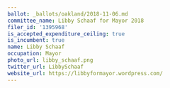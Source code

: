 ```yaml
---
ballot: _ballots/oakland/2018-11-06.md
committee_name: Libby Schaaf for Mayor 2018
filer_id: '1395968'
is_accepted_expenditure_ceiling: true
is_incumbent: true
name: Libby Schaaf
occupation: Mayor
photo_url: libby_schaaf.png
twitter_url: LibbySchaaf
website_url: https://libbyformayor.wordpress.com/
---
```

